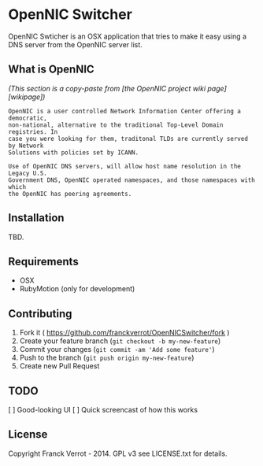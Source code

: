 # OpenNIC Switcher

OpenNIC Swticher is an OSX application that tries to make it easy using a
DNS server from the OpenNIC server list.

## What is OpenNIC

_(This section is a copy-paste from [the OpenNIC project wiki page][wikipage])_

    OpenNIC is a user controlled Network Information Center offering a democratic,
    non-national, alternative to the traditional Top-Level Domain registries. In
    case you were looking for them, traditonal TLDs are currently served by Network
    Solutions with policies set by ICANN.

    Use of OpenNIC DNS servers, will allow host name resolution in the Legacy U.S.
    Government DNS, OpenNIC operated namespaces, and those namespaces with which
    the OpenNIC has peering agreements.

## Installation

TBD.

## Requirements

* OSX
* RubyMotion (only for development)

## Contributing

1. Fork it ( https://github.com/franckverrot/OpenNICSwitcher/fork )
2. Create your feature branch (`git checkout -b my-new-feature`)
3. Commit your changes (`git commit -am 'Add some feature'`)
4. Push to the branch (`git push origin my-new-feature`)
5. Create new Pull Request

## TODO

[ ] Good-looking UI
[ ] Quick screencast of how this works

## License

Copyright Franck Verrot - 2014. GPL v3 see LICENSE.txt for details.
